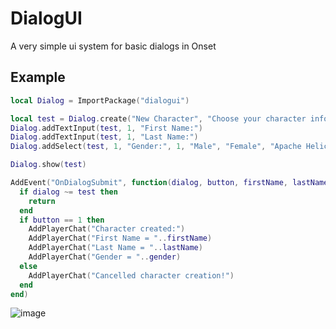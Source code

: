 # DialogUI
A very simple ui system for basic dialogs in Onset

## Example
```lua
local Dialog = ImportPackage("dialogui")

local test = Dialog.create("New Character", "Choose your character information", "Create", "Cancel")
Dialog.addTextInput(test, 1, "First Name:")
Dialog.addTextInput(test, 1, "Last Name:")
Dialog.addSelect(test, 1, "Gender:", 1, "Male", "Female", "Apache Helicopter")

Dialog.show(test)

AddEvent("OnDialogSubmit", function(dialog, button, firstName, lastName, gender)
  if dialog ~= test then
    return
  end
  if button == 1 then
    AddPlayerChat("Character created:")
    AddPlayerChat("First Name = "..firstName)
    AddPlayerChat("Last Name = "..lastName)
    AddPlayerChat("Gender = "..gender)
  else
    AddPlayerChat("Cancelled character creation!")
  end
end)
```
![image](/screenshots/character-menu.png)
